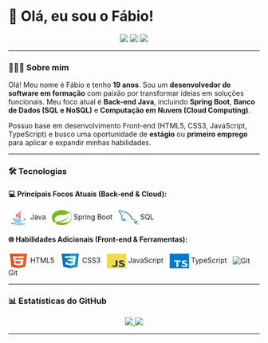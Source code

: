 # 👋 Olá, eu sou o Fábio!

<p align="center">
  <a href="https://www.instagram.com/ofabiojunior___/"><img src="https://img.shields.io/badge/-@ofabiojunior___-E4405F?style=flat-square&logo=Instagram&logoColor=white"/></a>
  <a href="https://www.linkedin.com/in/fabio-junior-developer/"><img src="https://img.shields.io/badge/-Fabio%20Junior%20-0077B5?style=flat-square&logo=Linkedin&logoColor=white"/></a>
  <a href="mailto:fabioclash2005@gmail.com"><img src="https://img.shields.io/badge/-fabioclash2005@gmail.com-D14836?style=flat-square&logo=Gmail&logoColor=white"/></a>
</p>

---

### 👨🏻‍💻 Sobre mim

Olá! Meu nome é Fábio e tenho **19 anos**. Sou um **desenvolvedor de software em formação** com paixão por transformar ideias em soluções funcionais. Meu foco atual é **Back-end Java**, incluindo **Spring Boot**, **Banco de Dados (SQL e NoSQL)** e **Computação em Nuvem (Cloud Computing)**.

Possuo base em desenvolvimento Front-end (HTML5, CSS3, JavaScript, TypeScript) e busco uma oportunidade de **estágio** ou **primeiro emprego** para aplicar e expandir minhas habilidades.

---

### 🛠 Tecnologias

#### 💻 Principais Focos Atuais (Back-end & Cloud):

<p>
  <img align="center" alt="Java" height="30" width="40" src="https://raw.githubusercontent.com/devicons/devicon/master/icons/java/java-original.svg"> Java &nbsp;
  <img align="center" alt="Spring" height="30" width="40" src="https://raw.githubusercontent.com/devicons/devicon/master/icons/spring/spring-original.svg"> Spring Boot &nbsp;
  <img align="center" alt="SQL" height="30" width="40" src="https://raw.githubusercontent.com/devicons/devicon/master/icons/mysql/mysql-original.svg"> SQL &nbsp;
</p>

#### 🌐 Habilidades Adicionais (Front-end & Ferramentas):

<p>
  <img align="center" alt="HTML" height="30" width="40" src="https://raw.githubusercontent.com/devicons/devicon/master/icons/html5/html5-original.svg"> HTML5 &nbsp;
  <img align="center" alt="CSS" height="30" width="40" src="https://raw.githubusercontent.com/devicons/devicon/master/icons/css3/css3-original.svg"> CSS3 &nbsp;
  <img align="center" alt="JavaScript" height="30" width="40" src="https://raw.githubusercontent.com/devicons/devicon/master/icons/javascript/javascript-original.svg"> JavaScript &nbsp;
  <img align="center" alt="TypeScript" height="30" width="40" src="https://raw.githubusercontent.com/devicons/devicon/master/icons/typescript/typescript-original.svg"> TypeScript &nbsp;
  <img align="center" alt="Git" height="30" width="40" src="https://cdn.jsdelivr.net/gh/devicons/devicon/icons/git/git-original.svg" /> Git
</p>

---

### 📊 Estatísticas do GitHub

<p align="center">
  <a href="https://github.com/fabiobud">
  <img height="180em" src="https://github-readme-stats.vercel.app/api?username=FabioJuniorDeveloper&show_icons=true&theme=dark&title_color=2ECC71&icon_color=2ECC71&include_all_commits=true&count_private=true"/>
  <img height="180em" src="https://github-readme-stats.vercel.app/api/top-langs/?username=FabioJuniorDeveloper&layout=compact&langs_count=7&theme=dark&title_color=2ECC71&icon_color=2ECC71"/>
</p>

---

